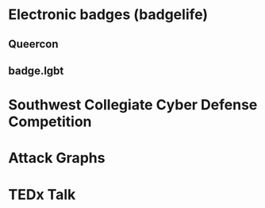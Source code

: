 # Electronic badges (badgelife)

## Queercon

## badge.lgbt

# Southwest Collegiate Cyber Defense Competition

# Attack Graphs

# TEDx Talk
